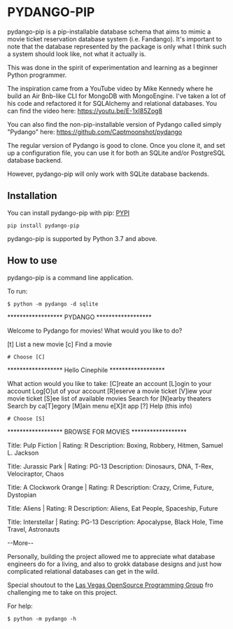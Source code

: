 # PYDANGO-PIP

pydango-pip is a pip-installable database schema that aims to mimic a movie ticket reservation database system (i.e. Fandango).  It's important to note that the database represented by the package is only what I think such a system should look like, not what it actually is.

This was done in the spirit of experimentation and learning as a beginner Python programmer.

The inspiration came from a YouTube video by Mike Kennedy where he build an Air Bnb-like CLI for MongoDB with MongoEngine. I've taken a lot of his code and refactored it for SQLAlchemy and relational databases.  You can find the video here: https://youtu.be/E-1xI85Zog8

You can also find the non-pip-installable version of Pydango called simply "Pydango" here: https://github.com/Captmoonshot/pydango

The regular version of Pydango is good to clone.  Once you clone it, and set up a configuration file, you can use it for both an SQLite and/or PostgreSQL database backend.

However, pydango-pip will only work with SQLite database backends.

## Installation

You can install pydango-pip with pip: [PYPI](https://pypi.org/project/pydango-pip/)

    pip install pydango-pip

pydango-pip is supported by Python 3.7 and above.

## How to use

pydango-pip is a command line application. 

To run:

```$ python -m pydango -d sqlite```

****************** PYDANGO ******************

Welcome to Pydango for movies!
What would you like to do?

[t] List a new movie
[c] Find a movie

`# Choose [C]`

****************** Hello Cinephile ******************

What action would you like to take:
[C]reate an account
[L]ogin to your account
Log[O]ut of your account
[R]eserve a movie ticket
[V]iew your movie ticket
[S]ee list of available movies
Search for [N]earby theaters
Search by ca[T]egory
[M]ain menu
e[X]it app
[?] Help (this info)

`# Choose [S]`

****************** BROWSE FOR MOVIES ******************


Title: Pulp Fiction | Rating: R
            Description: Boxing, Robbery, Hitmen, Samuel L. Jackson

Title: Jurassic Park | Rating: PG-13
            Description: Dinosaurs, DNA, T-Rex, Velociraptor, Chaos

Title: A Clockwork Orange | Rating: R
            Description: Crazy, Crime, Future, Dystopian

Title: Aliens | Rating: R
            Description: Aliens, Eat People, Spaceship, Future

Title: Interstellar | Rating: PG-13
            Description: Apocalypse, Black Hole, Time Travel, Astronauts

--More--<ENTER>

Personally, building the project allowed me to appreciate what database engineers do for a living, and also to grokk database designs and just how complicated relational databases can get in the wild.

Special shoutout to the [Las Vegas OpenSource Programming Group](https://github.com/OpenSource-Programming/sqlforbeginners) fro challenging me to take on this project.


For help:

`$ python -m pydango -h`

